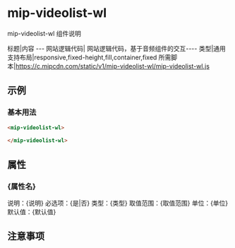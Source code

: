 # mip-videolist-wl

mip-videolist-wl 组件说明

标题|内容
--- 网站逻辑代码| 网站逻辑代码，基于音频组件的交互----
类型|通用
支持布局|responsive,fixed-height,fill,container,fixed
所需脚本|https://c.mipcdn.com/static/v1/mip-videolist-wl/mip-videolist-wl.js

## 示例

### 基本用法
```html
<mip-videolist-wl>
  
</mip-videolist-wl>
```

## 属性

### {属性名}

说明：{说明}
必选项：{是|否}
类型：{类型}
取值范围：{取值范围}
单位：{单位}
默认值：{默认值}

## 注意事项

